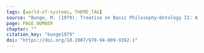 ```yaml
---
tags: [world-of-systems, THEME_TAG]
source: "Bunge, M. (1979). Treatise on Basic Philosophy—Ontology II: A World of Systems. Springer Netherlands."
page: PAGE_NUMBER
chapter: ""
citation_key: "bunge1979"
doi: "https://doi.org/10.1007/978-94-009-9392-1"
---
```


